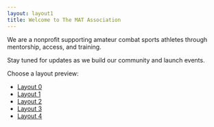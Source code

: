 ```yaml
---
layout: layout1
title: Welcome to The MAT Association
---
```


We are a nonprofit supporting amateur combat sports athletes through mentorship, access, and training.

Stay tuned for updates as we build our community and launch events.

Choose a layout preview:
- [Layout 0](layout0-preview.html)
- [Layout 1](layout1-preview.html)
- [Layout 2](layout2-preview.html)
- [Layout 3](layout3-preview.html)
- [Layout 4](layout4-preview.html)
